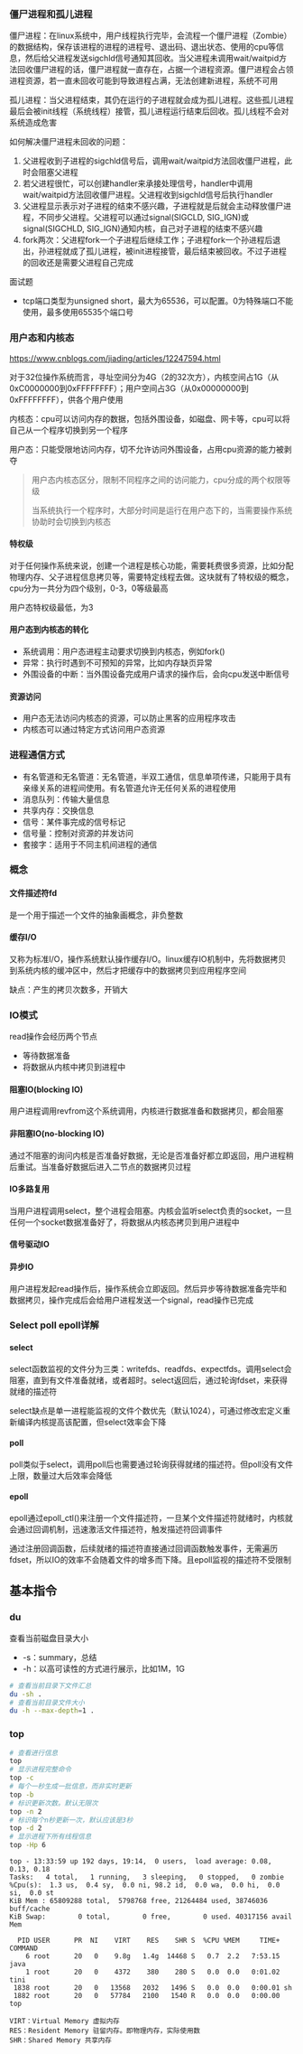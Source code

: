 ### 僵尸进程和孤儿进程

僵尸进程：在linux系统中，用户线程执行完毕，会流程一个僵尸进程（Zombie）的数据结构，保存该进程的进程的进程号、退出码、退出状态、使用的cpu等信息，然后给父进程发送sigchld信号通知其回收。当父进程未调用wait/waitpid方法回收僵尸进程的话，僵尸进程就一直存在，占据一个进程资源。僵尸进程会占领进程资源，若一直未回收可能到导致进程占满，无法创建新进程，系统不可用

孤儿进程：当父进程结束，其仍在运行的子进程就会成为孤儿进程。这些孤儿进程最后会被init线程（系统线程）接管，孤儿进程运行结束后回收。孤儿线程不会对系统造成危害

如何解决僵尸进程未回收的问题：

1. 父进程收到子进程的sigchld信号后，调用wait/waitpid方法回收僵尸进程，此时会阻塞父进程
2. 若父进程很忙，可以创建handler来承接处理信号，handler中调用wait/waitpid方法回收僵尸进程。父进程收到sigchld信号后执行handler
3. 父进程显示表示对子进程的结束不感兴趣，子进程就是后就会主动释放僵尸进程，不同步父进程。父进程可以通过signal(SIGCLD, SIG_IGN)或signal(SIGCHLD, SIG_IGN)通知内核，自己对子进程的结束不感兴趣
4. fork两次：父进程fork一个子进程后继续工作；子进程fork一个孙进程后退出，孙进程就成了孤儿进程，被init进程接管，最后结束被回收。不过子进程的回收还是需要父进程自己完成



面试题

- tcp端口类型为unsigned short，最大为65536，可以配置。0为特殊端口不能使用，最多使用65535个端口号

### 用户态和内核态

https://www.cnblogs.com/jiading/articles/12247594.html

对于32位操作系统而言，寻址空间分为4G（2的32次方），内核空间占1G（从0xC0000000到0xFFFFFFFF）；用户空间占3G（从0x00000000到0xFFFFFFFF），供各个用户使用

内核态：cpu可以访问内存的数据，包括外围设备，如磁盘、网卡等，cpu可以将自己从一个程序切换到另一个程序

用户态：只能受限地访问内存，切不允许访问外围设备，占用cpu资源的能力被剥夺

> 用户态内核态区分，限制不同程序之间的访问能力，cpu分成的两个权限等级
>
> 当系统执行一个程序时，大部分时间是运行在用户态下的，当需要操作系统协助时会切换到内核态

#### 特权级

对于任何操作系统来说，创建一个进程是核心功能，需要耗费很多资源，比如分配物理内存、父子进程信息拷贝等，需要特定线程去做。这块就有了特权级的概念，cpu分为一共分为四个级别，0-3，0等级最高

用户态特权级最低，为3

#### 用户态到内核态的转化

- 系统调用：用户态进程主动要求切换到内核态，例如fork()
- 异常：执行时遇到不可预知的异常，比如内存缺页异常
- 外围设备的中断：当外围设备完成用户请求的操作后，会向cpu发送中断信号

#### 资源访问

- 用户态无法访问内核态的资源，可以防止黑客的应用程序攻击
- 内核态可以通过特定方式访问用户态资源

### 进程通信方式

- 有名管道和无名管道：无名管道，半双工通信，信息单项传递，只能用于具有亲缘关系的进程间使用。有名管道允许无任何关系的进程使用
- 消息队列：传输大量信息
- 共享内存：交换信息
- 信号：某件事完成的信号标记
- 信号量：控制对资源的并发访问
- 套接字：适用于不同主机间进程的通信

### 概念

#### 文件描述符fd

是一个用于描述一个文件的抽象画概念，非负整数

#### 缓存I/O

又称为标准I/O，操作系统默认操作缓存I/O。linux缓存IO机制中，先将数据拷贝到系统内核的缓冲区中，然后才把缓存中的数据拷贝到应用程序空间

缺点：产生的拷贝次数多，开销大

### IO模式

read操作会经历两个节点

- 等待数据准备
- 将数据从内核中拷贝到进程中

#### 阻塞IO(blocking IO)

用户进程调用revfrom这个系统调用，内核进行数据准备和数据拷贝，都会阻塞

#### 非阻塞IO(no-blocking IO)

通过不阻塞的询问内核是否准备好数据，无论是否准备好都立即返回，用户进程稍后重试。当准备好数据后进入二节点的数据拷贝过程

#### IO多路复用

当用户进程调用select，整个进程会阻塞。内核会监听select负责的socket，一旦任何一个socket数据准备好了，将数据从内核态拷贝到用户进程中

#### 信号驱动IO

#### 异步IO

用户进程发起read操作后，操作系统会立即返回。然后异步等待数据准备完毕和数据拷贝，操作完成后会给用户进程发送一个signal，read操作已完成

### Select poll epoll详解

#### select

select函数监视的文件分为三类：writefds、readfds、expectfds。调用select会阻塞，直到有文件准备就绪，或者超时。select返回后，通过轮询fdset，来获得就绪的描述符

select缺点是单一进程能监视的文件个数优先（默认1024），可通过修改宏定义重新编译内核提高该配置，但select效率会下降

#### poll

poll类似于select，调用poll后也需要通过轮询获得就绪的描述符。但poll没有文件上限，数量过大后效率会降低

#### epoll

epoll通过epoll_ctl()来注册一个文件描述符，一旦某个文件描述符就绪时，内核就会通过回调机制，迅速激活文件描述符，触发描述符回调事件

通过注册回调函数，后续就绪的描述符直接通过回调函数触发事件，无需遍历fdset，所以IO的效率不会随着文件的增多而下降。且epoll监视的描述符不受限制

## 基本指令

### du

查看当前磁盘目录大小

- -s：summary，总结
- -h：以高可读性的方式进行展示，比如1M，1G

```sh
# 查看当前目录下文件汇总
du -sh .
# 查看当前目录文件大小
du -h --max-depth=1 .
```

### top

```sh
# 查看进行信息
top 
# 显示进程完整命令
top -c 
# 每个一秒生成一批信息，而非实时更新
top -b
# 标识更新次数。默认无限次
top -n 2
# 标识每个n秒更新一次，默认应该是3秒
top -d 2
# 显示进程下所有线程信息
top -Hp 6

```

```
top - 13:33:59 up 192 days, 19:14,  0 users,  load average: 0.08, 0.13, 0.18
Tasks:   4 total,   1 running,   3 sleeping,   0 stopped,   0 zombie
%Cpu(s):  1.3 us,  0.4 sy,  0.0 ni, 98.2 id,  0.0 wa,  0.0 hi,  0.0 si,  0.0 st
KiB Mem : 65809288 total,  5798768 free, 21264484 used, 38746036 buff/cache
KiB Swap:        0 total,        0 free,        0 used. 40317156 avail Mem 

  PID USER      PR  NI    VIRT    RES    SHR S  %CPU %MEM     TIME+ COMMAND                                                                                                                                      
    6 root      20   0    9.8g   1.4g  14468 S   0.7  2.2   7:53.15 java                                                                                                                                         
    1 root      20   0    4372    380    280 S   0.0  0.0   0:01.02 tini                                                                                                                                         
 1838 root      20   0   13568   2032   1496 S   0.0  0.0   0:00.01 sh                                                                                                                                           
 1882 root      20   0   57784   2100   1540 R   0.0  0.0   0:00.00 top

VIRT：Virtual Memory 虚拟内存
RES：Resident Memory 驻留内存。即物理内存，实际使用数
SHR：Shared Memory 共享内存
```


